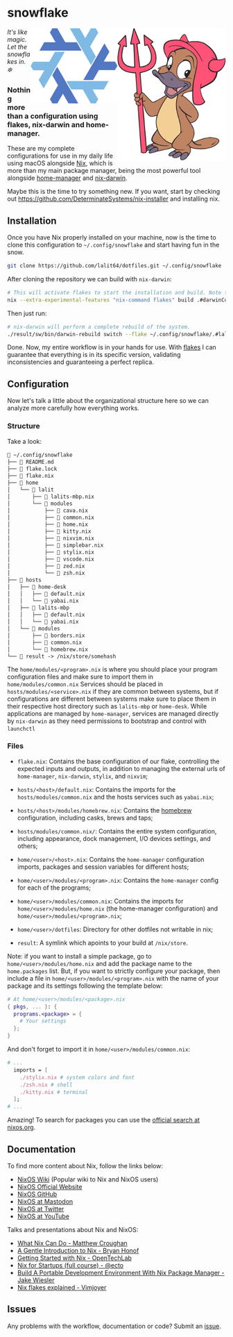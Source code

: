 # snowflake
<img src="https://github.com/lanjoni/snowflake/raw/main/img/darwin.png" width="250px" align="right"/> <img src="https://github.com/lanjoni/snowflake/raw/main/img/nix.png" width="200px" align="right"/>
*It's like magic. Let the snowflakes in. ❄️*

### Nothing more than a configuration using flakes, nix-darwin and home-manager.

These are my complete configurations for use in my daily life using macOS alongside [Nix](https://nixos.org/), which is more than my main package manager, being the most powerful tool alongside [home-manager](https://github.com/nix-community/home-manager) and [nix-darwin](https://github.com/LnL7/nix-darwin).

Maybe this is the time to try something new. If you want, start by checking out https://github.com/DeterminateSystems/nix-installer and installing nix.

## Installation

Once you have Nix properly installed on your machine, now is the time to clone this configuration to `~/.config/snowflake` and start having fun in the snow.

```bash
git clone https://github.com/lalit64/dotfiles.git ~/.config/snowflake
```

After cloning the repository we can build with `nix-darwin`:

```bash
# This will activate flakes to start the installation and build. Note that my machine name is "lalits-mbp".
nix --extra-experimental-features "nix-command flakes" build .#darwinConfigurations.lalits-mbp.system
```

Then just run:

```bash
# nix-darwin will perform a complete rebuild of the system.
./result/sw/bin/darwin-rebuild switch --flake ~/.config/snowflake/.#lalits-mbp
```

Done. Now, my entire workflow is in your hands for use. With [flakes](https://nixos.wiki/wiki/Flakes) I can guarantee that everything is in its specific version, validating inconsistencies and guaranteeing a perfect replica.

## Configuration

Now let's talk a little about the organizational structure here so we can analyze more carefully how everything works.

### Structure

Take a look:

```
 ~/.config/snowflake
├──  README.md
├──  flake.lock
├──  flake.nix
├── 󱂵 home
│   └──  lalit
│       ├──  lalits-mbp.nix
│       └──  modules
│           ├──  cava.nix
│           ├──  common.nix
│           ├──  home.nix
│           ├──  kitty.nix
│           ├──  nixvim.nix
│           ├──  simplebar.nix
│           ├──  stylix.nix
│           ├──  vscode.nix
│           ├──  zed.nix
│           └──  zsh.nix
├──  hosts
│   ├──  home-desk
│   │   ├──  default.nix
│   │   └──  yabai.nix
│   ├──  lalits-mbp
│   │   ├──  default.nix
│   │   └──  yabai.nix
│   └──  modules
│       ├──  borders.nix
│       ├──  common.nix
│       └──  homebrew.nix
└──  result -> /nix/store/somehash
```

The `home/modules/<program>.nix` is where you should place your program configuration files and make sure to import them in `home/modules/common.nix`
Services should be placed in `hosts/modules/<service>.nix` if they are common between systems, but if configurations are different between systems make sure to place them in their respective host directory such as `lalits-mbp` or `home-desk`.
While applications are managed by `home-manager`, services are managed directly by `nix-darwin` as they need permissions to bootstrap and control with `launchctl`

### Files

- `flake.nix`: Contains the base configuration of our flake, controlling the expected inputs and outputs, in addition to managing the external urls of `home-manager`, `nix-darwin`, `stylix`, and `nixvim`;

- `hosts/<host>/default.nix`: Contains the imports for the `hosts/modules/common.nix` and the hosts services such as `yabai.nix`;

- `hosts/<host>/modules/homebrew.nix`: Contains the [homebrew](https://brew.sh/) configuration, including casks, brews and taps;

- `hosts/modules/common.nix/`: Contains the entire system configuration, including appearance, dock management, I/O devices settings, and others;

- `home/<user>/<host>.nix`: Contains the `home-manager` configuration imports, packages and session variables for different hosts;

- `home/<user>/modules/<program>.nix`: Contains the `home-manager` config for each of the programs;

- `home/<user>/modules/common.nix`: Contains the imports for `home/<user>/modules/home.nix` (the home-manager configuration) and `home/<user>/modules/<program>.nix`;

- `home/<user>/dotfiles`: Directory for other dotfiles not writable in nix;

- `result`: A symlink which apoints to your build at `/nix/store`.

Note: if you want to install a simple package, go to `home/<user>/modules/home.nix` and add the package name to the `home.packages` list. But, if you want to strictly configure your package, then include a file in `home/<user>/modules/<program>.nix` with the name of your package and its settings following the template below:

```nix
# At home/<user>/modules/<package>.nix
{ pkgs, ... }: {
  programs.<package> = {
    # Your settings
  };
}
```

And don't forget to import it in `home/<user>/modules/common.nix`:

```nix
# ...
  imports = [
    ./stylix.nix # system colors and font
    ./zsh.nix # shell
    ./kitty.nix # terminal
  ];
# ...
```

Amazing! To search for packages you can use the [official search at nixos.org](https://search.nixos.org/packages).

## Documentation

To find more content about Nix, follow the links below:

- [NixOS Wiki](https://nixos.wiki/wiki/Main_Page) (Popular wiki to Nix and NixOS users)
- [NixOS Official Website](https://nixos.org/)
- [NixOS GitHub](https://github.com/NixOS)
- [NixOS at Mastodon](https://chaos.social/@nixos_org)
- [NixOS at Twitter](https://twitter.com/nixos_org)
- [NixOS at YouTube](https://www.youtube.com/channel/UC3vIimi9q4AT8EgxYp_dWIw)

Talks and presentations about Nix and NixOS:
- [What Nix Can Do - Matthew Croughan](https://youtu.be/6Le0IbPRzOE?si=eN7xDMgc6aQBui27)
- [A Gentle Introduction to Nix - Bryan Honof](https://youtu.be/gUjvnZ9ZwMs?si=CjBlLfz3yg_wCA1N)
- [Getting Started with Nix - OpenTechLab](https://youtu.be/xXlCcdPz6Vc?si=zs4A9fezu3DQddat)
- [Nix for Startups (full course) - @ecto](https://youtu.be/WJZgzwB3ziE?si=K8sZA7AFr4qmBcbh)
- [Build A Portable Development Environment With Nix Package Manager - Jake Wiesler](https://youtu.be/70YMTHAZyy4?si=lat2tzEG3gJruTu1)
- [Nix flakes explained - Vimjoyer](https://youtu.be/S3VBi6kHw5c?si=QOjRcZjQuBgsRXDz)

## Issues

Any problems with the workflow, documentation or code? Submit an [issue](https://github.com/lalit64/dotfiles/issues).
